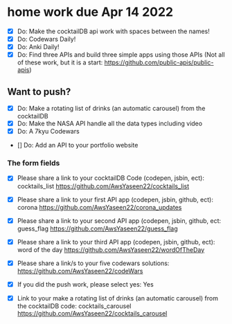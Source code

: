 # home work due Apr 14 2022

- [x] Do: Make the cocktailDB api work with spaces between the names!
- [x] Do: Codewars Daily!
- [x] Do: Anki Daily!
- [x] Do: Find three APIs and build three simple apps using those APIs (Not all of these work, but it is a start: https://github.com/public-apis/public-apis)

## Want to push?

- [x] Do: Make a rotating list of drinks (an automatic carousel) from the cocktailDB
- [x] Do: Make the NASA API handle all the data types including video
- [x] Do: A 7kyu Codewars
- [] Do: Add an API to your portfolio website

### The form fields

- [x] Please share a link to your cocktailDB Code (codepen, jsbin, ect):
      cocktails_list
      https://github.com/AwsYaseen22/cocktails_list

- [x] Please share a link to your first API app (codepen, jsbin, github, ect):
      corona
      https://github.com/AwsYaseen22/corona_updates

- [x] Please share a link to your second API app (codepen, jsbin, github, ect:
      guess_flag
      https://github.com/AwsYaseen22/guess_flag

- [x] Please share a link to your third API app (codepen, jsbin, github, ect):
      word of the day
      https://github.com/AwsYaseen22/wordOfTheDay

- [x] Please share a link/s to your five codewars solutions:
      https://github.com/AwsYaseen22/codeWars

- [x] If you did the push work, please select yes:
      Yes

- [x] Link to your make a rotating list of drinks (an automatic carousel) from the cocktailDB code:
      cocktails_carousel
      https://github.com/AwsYaseen22/cocktails_carousel
